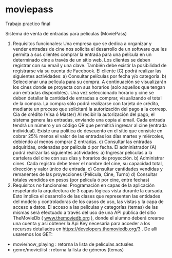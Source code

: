 # moviepass
Trabajo practico final 

Sistema de venta de entradas para películas (MoviePass)
1) Requisitos funcionales:
Una empresa que se dedica a organizar y vender entradas de cine nos solicita el desarrollo de un
software que les permita a sus clientes comprar la entrada para una película en un determinado cine
a través de un sitio web.
Los clientes se deben registrar con su email y una clave. También debe existir la posibilidad de
registrarse vía su cuenta de Facebook.
El cliente (C) podrá realizar las siguientes actividades:
a) Consultar películas por fecha y/o categoría.
b) Seleccionar una película para su compra. A continuación se visualizarán los cines donde se
proyecta con sus horarios (solo aquellos que tengan aún entradas disponibles). Una vez
seleccionado horario y cine se deben detallar la cantidad de entradas a comprar, visualizando el total
de la compra.
La compra sólo podrá realizarse con tarjeta de crédito, mediante un proceso que solicitará la
autorización del pago a la corresp. Cia de crédito (Visa ó Master)
Al recibir la autorización del pago, el sistema genera las entradas, enviando una copia al email.
Cada entrada tendrá un número y un código QR que permitirá ingresar al cine (entrada individual).
Existe una política de descuento en el sitio que consiste en cobrar 25% menos el valor de las
entradas los días martes y miércoles, debiendo al menos comprar 2 entradas.
c) Consultar las entradas adquiridas, ordenadas por película ó por fecha.
El administrador (A) podrá realizar las siguientes actividades:
a) Ingresar películas a la cartelera del cine con sus días y horarios de proyección.
b) Administrar cines. Cada registro debe tener el nombre del cine, su capacidad total, dirección y
valor único de entrada.
c) Consultar cantidades vendidas y remanentes de las proyecciones (Película, Cine, Turno)
d) Consultar totales vendidos en pesos (por película ó por cine, entre fechas)
2) Requisitos no funcionales:
Programación en capas de la aplicación respetando la arquitectura de 3 capas lógicas vista durante
la cursada. Esto implica el desarrollo de las clases que representen las entidades del modelo y
controladoras de los casos de uso, las vistas y la capa de acceso a datos.
El acceso a las películas y categorías (temas) de las mismas será efectuado a través del uso de una
API pública del sitio TheMovieDb ( www.themoviedb.org ), donde el alumno deberá crearse una
cuenta y asi obtener la Api Key necesaria para acceder a los recursos detallados en
https://developers.themoviedb.org/3 . De alli usaremos los GET:
- movie/now_playing : retorna la lista de películas actuales
- genre/movie/list : retorna la lista de géneros (temas)

